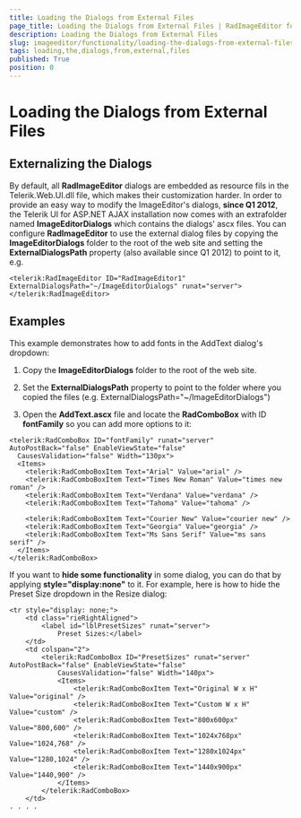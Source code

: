```yaml
---
title: Loading the Dialogs from External Files
page_title: Loading the Dialogs from External Files | RadImageEditor for ASP.NET AJAX Documentation
description: Loading the Dialogs from External Files
slug: imageeditor/functionality/loading-the-dialogs-from-external-files
tags: loading,the,dialogs,from,external,files
published: True
position: 0
---
```


# Loading the Dialogs from External Files



## Externalizing the Dialogs

By default, all **RadImageEditor** dialogs are embedded as resource fils in the Telerik.Web.UI.dll file, which makes their customization harder. In order to provide an easy way to modify the ImageEditor's dialogs, **since Q1 2012**, the Telerik UI for ASP.NET AJAX installation now comes with an extrafolder named **ImageEditorDialogs** which contains the dialogs' ascx files. You can configure **RadImageEditor** to use the external dialog files by copying the **ImageEditorDialogs** folder to the root of the web site and setting the **ExternalDialogsPath** property (also available since Q1 2012) to point to it, e.g.

````ASP.NET
<telerik:RadImageEditor ID="RadImageEditor1" ExternalDialogsPath="~/ImageEditorDialogs" runat="server">
</telerik:RadImageEditor>
````



## Examples

This example demonstrates how to add fonts in the AddText dialog's dropdown:

1. Copy the **ImageEditorDialogs** folder to the root of the web site.

1. Set the **ExternalDialogsPath** property to point to the folder where you copied the files (e.g. ExternalDialogsPath="~/ImageEditorDialogs")

1. Open the **AddText.ascx** file and locate the **RadComboBox** with ID **fontFamily** so you can add more options to it:

````ASP.NET
<telerik:RadComboBox ID="fontFamily" runat="server" AutoPostBack="false" EnableViewState="false"
  CausesValidation="false" Width="130px">
  <Items>
    <telerik:RadComboBoxItem Text="Arial" Value="arial" />
    <telerik:RadComboBoxItem Text="Times New Roman" Value="times new roman" />
    <telerik:RadComboBoxItem Text="Verdana" Value="verdana" />
    <telerik:RadComboBoxItem Text="Tahoma" Value="tahoma" />

    <telerik:RadComboBoxItem Text="Courier New" Value="courier new" />
    <telerik:RadComboBoxItem Text="Georgia" Value="georgia" />
    <telerik:RadComboBoxItem Text="Ms Sans Serif" Value="ms sans serif" />
  </Items>
</telerik:RadComboBox>
````





If you want to **hide some functionality** in some dialog, you can do that by applying **style="display:none"** to it. For example, here is how to hide the Preset Size dropdown in the Resize dialog:

````ASP.NET
<tr style="display: none;">
	<td class="rieRightAligned">
	    <label id="lblPresetSizes" runat="server">
	        Preset Sizes:</label>
	</td>
	<td colspan="2">
	    <telerik:RadComboBox ID="PresetSizes" runat="server" AutoPostBack="false" EnableViewState="false"
	        CausesValidation="false" Width="140px">
	        <Items>
	            <telerik:RadComboBoxItem Text="Original W x H" Value="original" />
	            <telerik:RadComboBoxItem Text="Custom W x H" Value="custom" />
	            <telerik:RadComboBoxItem Text="800x600px" Value="800,600" />
	            <telerik:RadComboBoxItem Text="1024x768px" Value="1024,768" />
	            <telerik:RadComboBoxItem Text="1280x1024px" Value="1280,1024" />
	            <telerik:RadComboBoxItem Text="1440x900px" Value="1440,900" />
	        </Items>
	    </telerik:RadComboBox>
	</td>
. . . . 
````



